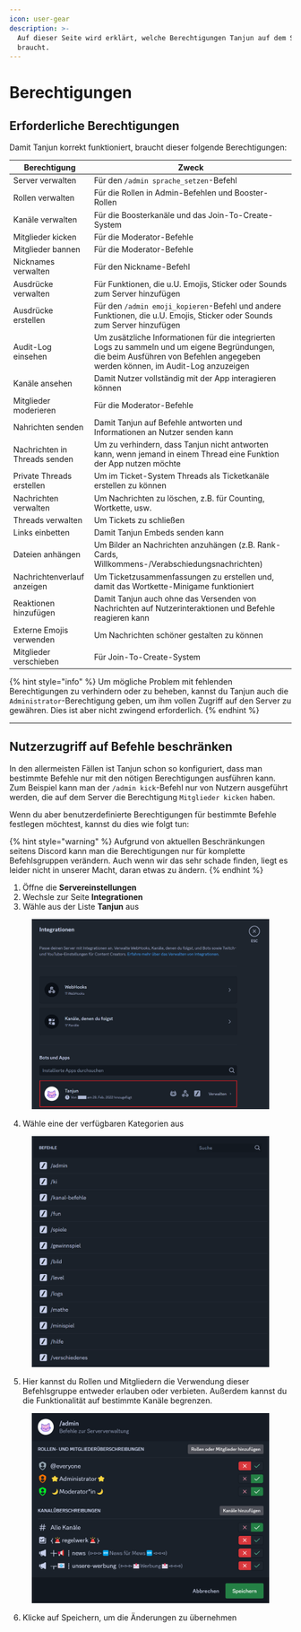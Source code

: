```yaml
---
icon: user-gear
description: >-
  Auf dieser Seite wird erklärt, welche Berechtigungen Tanjun auf dem Server
  braucht.
---
```


# Berechtigungen

## Erforderliche Berechtigungen

Damit Tanjun korrekt funktioniert, braucht dieser folgende Berechtigungen:

| Berechtigung                  | Zweck                                                                                                                                                                          |
| ----------------------------- | ------------------------------------------------------------------------------------------------------------------------------------------------------------------------------ |
| Server verwalten              | Für den `/admin sprache_setzen`-Befehl                                                                                                                                         |
| Rollen verwalten              | Für die Rollen in Admin-Befehlen und Booster-Rollen                                                                                                                            |
| Kanäle verwalten              | Für die Boosterkanäle und das Join-To-Create-System                                                                                                                            |
| Mitglieder kicken             | Für die Moderator-Befehle                                                                                                                                                      |
| Mitglieder bannen             | Für die Moderator-Befehle                                                                                                                                                      |
| Nicknames verwalten           | Für den Nickname-Befehl                                                                                                                                                        |
| Ausdrücke verwalten           | Für Funktionen, die u.U. Emojis, Sticker oder Sounds zum Server hinzufügen                                                                                                     |
| Ausdrücke erstellen           | Für den `/admin emoji_kopieren`-Befehl und andere Funktionen, die u.U. Emojis, Sticker oder Sounds zum Server hinzufügen                                                       |
| Audit-Log einsehen            | Um zusätzliche Informationen für die integrierten Logs zu sammeln und um eigene Begründungen, die beim Ausführen von Befehlen angegeben werden können, im Audit-Log anzuzeigen |
| Kanäle ansehen                | Damit Nutzer vollständig mit der App interagieren können                                                                                                                       |
| Mitglieder moderieren         | Für die Moderator-Befehle                                                                                                                                                      |
| Nahrichten senden             | Damit Tanjun auf Befehle antworten und Informationen an Nutzer senden kann                                                                                                     |
| Nachrichten in Threads senden | Um zu verhindern, dass Tanjun nicht antworten kann, wenn jemand in einem Thread eine Funktion der App nutzen möchte                                                            |
| Private Threads erstellen     | Um im Ticket-System Threads als Ticketkanäle erstellen zu können                                                                                                               |
| Nachrichten verwalten         | Um Nachrichten zu löschen, z.B. für Counting, Wortkette, usw.                                                                                                                  |
| Threads verwalten             | Um Tickets zu schließen                                                                                                                                                        |
| Links einbetten               | Damit Tanjun Embeds senden kann                                                                                                                                                |
| Dateien anhängen              | Um Bilder an Nachrichten anzuhängen (z.B. Rank-Cards, Willkommens-/Verabschiedungsnachrichten)                                                                                 |
| Nachrichtenverlauf anzeigen   | Um Ticketzusammenfassungen zu erstellen und, damit das Wortkette-Minigame funktioniert                                                                                         |
| Reaktionen hinzufügen         | Damit Tanjun auch ohne das Versenden von Nachrichten auf Nutzerinteraktionen und Befehle reagieren kann                                                                        |
| Externe Emojis verwenden      | Um Nachrichten schöner gestalten zu können                                                                                                                                     |
| Mitglieder verschieben        | Für Join-To-Create-System                                                                                                                                                      |

{% hint style="info" %}
Um mögliche Problem mit fehlenden Berechtigungen zu verhindern oder zu beheben, kannst du Tanjun auch die `Administrator`-Berechtigung geben, um ihm vollen Zugriff auf den Server zu gewähren. Dies ist aber nicht zwingend erforderlich.
{% endhint %}

***

## Nutzerzugriff auf Befehle beschränken

In den allermeisten Fällen ist Tanjun schon so konfiguriert, dass man bestimmte Befehle nur mit den nötigen Berechtigungen ausführen kann. Zum Beispiel kann man der `/admin kick`-Befehl nur von Nutzern ausgeführt werden, die auf dem Server die Berechtigung `Mitglieder kicken` haben.

Wenn du aber benutzerdefinierte Berechtigungen für bestimmte Befehle festlegen möchtest, kannst du dies wie folgt tun:

{% hint style="warning" %}
Aufgrund von aktuellen Beschränkungen seitens Discord kann man die Berechtigungen nur für komplette Befehlsgruppen verändern. Auch wenn wir das sehr schade finden, liegt es leider nicht in unserer Macht, daran etwas zu ändern.
{% endhint %}

1. Öffne die **Servereinstellungen**
2. Wechsle zur Seite **Integrationen**
3. Wähle aus der Liste **Tanjun** aus

<figure><img src="../.gitbook/assets/server-settings-integrations-tanjun.png" alt="" width="563"><figcaption></figcaption></figure>

4. Wähle eine der verfügbaren Kategorien aus

<figure><img src="../.gitbook/assets/server-settings-integrations-permission-select.png" alt="" width="563"><figcaption></figcaption></figure>

5. Hier kannst du Rollen und Mitgliedern die Verwendung dieser Befehlsgruppe entweder erlauben oder verbieten. Außerdem kannst du die Funktionalität auf bestimmte Kanäle begrenzen.&#x20;

<figure><img src="../.gitbook/assets/server-settings-integrations-perms-detail.png" alt="" width="563"><figcaption></figcaption></figure>

6. Klicke auf Speichern, um die Änderungen zu übernehmen
